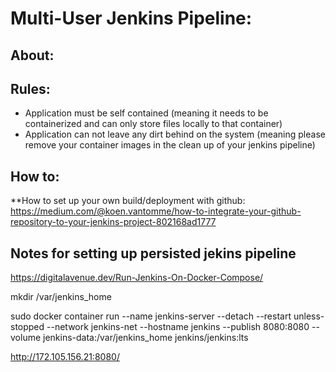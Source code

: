 # Multi-User Jenkins Pipeline: 


## About: 
## Rules: 
- Application must be self contained (meaning it needs to be containerized and can only store files locally to that container) 
- Application can not leave any dirt behind on the system (meaning please remove your container images in the clean up of your jenkins pipeline) 

## How to: 
**How to set up your own build/deployment with github:
https://medium.com/@koen.vantomme/how-to-integrate-your-github-repository-to-your-jenkins-project-802168ad1777


## Notes for setting up persisted jekins pipeline
https://digitalavenue.dev/Run-Jenkins-On-Docker-Compose/

mkdir /var/jenkins_home 

sudo docker container run --name jenkins-server --detach --restart unless-stopped --network jenkins-net --hostname jenkins --publish 8080:8080 --volume jenkins-data:/var/jenkins_home jenkins/jenkins:lts

http://172.105.156.21:8080/
